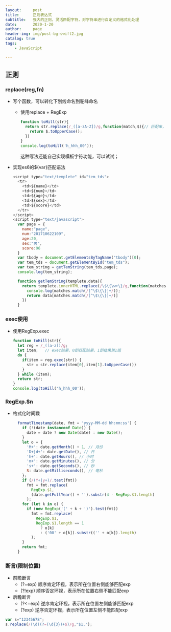 ```yaml
---
layout:     post
title:      正则表达式
subtitle:   强大的正则，灵活匹配字符，对字符串进行自定义的格式化处理
date:       2020-1-20
author:     page
header-img: img/post-bg-swift2.jpg
catalog: true
tags:
    - JavaScript

---
```


## 正则

### replace(reg,fn)

- 写个函数，可以转化下划线命名到驼峰命名
  
  + 使用replace + RegExp
    
    ```js
    function toHill(str){
      return str.replace(/_([a-zA-Z])/g,function(match,$){// 匹配串，匹配串的$1
        return $.toUpperCase();
      })
    }
    console.log(toHill('h_hhh_00'));
    ```
    
    这种写法还能自己实现模板字符功能，可以试试；

- 实现es6的${var}匹配语法
  
  ```js
  <script type="text/templete" id="tem_tds">
    <tr>
      <td>${name}</td>
      <td>${num}</td>
      <td>${age}</td>
      <td>${sex}</td>
      <td>${score}</td>
    </tr>
  </script>
  <script type="text/javascript">
    var page = {
      name:"page",
      num:"201710622109",
      age:20,
      sex:"男",
      score:96
    }
    var tbody = document.getElementsByTagName("tbody")[0];
    var tem_tds = document.getElementById("tem_tds");
    var tem_string = getTemString(tem_tds,page);
    console.log(tem_string);
  
    function getTemString(templete,data){
      return templete.innerHTML.replace(/\$\{\w+\}/g,function(matches){
        console.log(matches.match(/[^\$\{\}]+/));
        return data[matches.match(/[^\$\{\}]+/)]
      })
    }
  ```

### exec使用

- 使用RegExp.exec
  
  ```js
  function toHill(str){
    let reg = /_([a-z])/g;
    let item;   // exec结果，0即匹配结果，1即结果第1组
    do {
      if(item = reg.exec(str)) {
        str = str.replace(item[0],item[1].toUpperCase())
      }
    } while (item);
    return str;
  }
  console.log(toHill('h_hhh_00'));
  ```

### RegExp.$n

- 格式化时间戳
  
  ```js
    formatTimestamp(date, fmt = 'yyyy-MM-dd hh:mm:ss') {
      if (!(date instanceof Date)) {
        date = date ? new Date(date) : new Date();
      }
      let o = {
        'M+': date.getMonth() + 1, // 月份
        'D+|d+': date.getDate(), // 日
        'h+': date.getHours(), // 小时
        'm+': date.getMinutes(), // 分
        's+': date.getSeconds(), // 秒
        S: date.getMilliseconds(), // 毫秒
      };
      if (/(Y+|y+)/.test(fmt))
        fmt = fmt.replace(
          RegExp.$1,
          (date.getFullYear() + '').substr(4 - RegExp.$1.length)
        );
      for (let k in o) {
        if (new RegExp('(' + k + ')').test(fmt))
          fmt = fmt.replace(
            RegExp.$1,
            RegExp.$1.length == 1
              ? o[k]
              : ('00' + o[k]).substr(('' + o[k]).length)
          );
      }
      return fmt;
    }
  ```

### 断言(限制位置)

- 前瞻断言
  + (?=exp) 顺序肯定环视，表示所在位置右侧能够匹配exp
  + (?!exp) 顺序否定环视，表示所在位置右侧不能匹配exp
- 后瞻断言
  + (?<=exp) 逆序肯定环视，表示所在位置左侧能够匹配exp
  + (?exp) 逆序否定环视，表示所在位置左侧不能匹配exp

```js
var s="12345678";
s.replace(/(\d)(?=(\d{3})+$)/g,"$1,");
```
